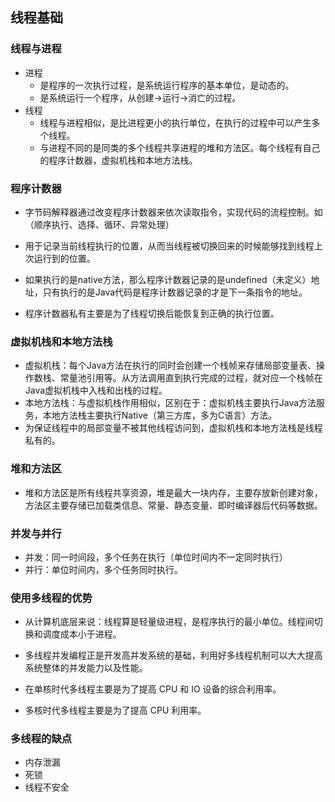 ## 线程基础

### 线程与进程

- 进程
  - 是程序的一次执行过程，是系统运行程序的基本单位，是动态的。
  - 是系统运行一个程序，从创建->运行->消亡的过程。
- 线程
  - 线程与进程相似，是比进程更小的执行单位，在执行的过程中可以产生多个线程。
  - 与进程不同的是同类的多个线程共享进程的堆和方法区。每个线程有自己的程序计数器，虚拟机栈和本地方法栈。

### 程序计数器

- 字节码解释器通过改变程序计数器来依次读取指令，实现代码的流程控制。如（顺序执行、选择、循环、异常处理）
- 用于记录当前线程执行的位置，从而当线程被切换回来的时候能够找到线程上次运行到的位置。

- 如果执行的是native方法，那么程序计数器记录的是undefined（未定义）地址，只有执行的是Java代码是程序计数器记录的才是下一条指令的地址。
- 程序计数器私有主要是为了线程切换后能恢复到正确的执行位置。



### 虚拟机栈和本地方法栈

- 虚拟机栈：每个Java方法在执行的同时会创建一个栈帧来存储局部变量表、操作数栈、常量池引用等。从方法调用直到执行完成的过程，就对应一个栈帧在Java虚拟机栈中入栈和出栈的过程。
- 本地方法栈：与虚拟机栈作用相似，区别在于：虚拟机栈主要执行Java方法服务，本地方法栈主要执行Native（第三方库，多为C语言）方法。
- 为保证线程中的局部变量不被其他线程访问到，虚拟机栈和本地方法栈是线程私有的。



### 堆和方法区

- 堆和方法区是所有线程共享资源，堆是最大一块内存，主要存放新创建对象，方法区主要存储已加载类信息、常量、静态变量、即时编译器后代码等数据。



### 并发与并行

- 并发：同一时间段，多个任务在执行（单位时间内不一定同时执行）
- 并行：单位时间内，多个任务同时执行。



### 使用多线程的优势

- 从计算机底层来说：线程算是轻量级进程，是程序执行的最小单位。线程间切换和调度成本小于进程。

- 多线程并发编程正是开发高并发系统的基础，利用好多线程机制可以大大提高系统整体的并发能力以及性能。

- 在单核时代多线程主要是为了提高 CPU 和 IO 设备的综合利用率。

- 多核时代多线程主要是为了提高 CPU 利用率。

  

###  多线程的缺点

- 内存泄漏
- 死锁
- 线程不安全

